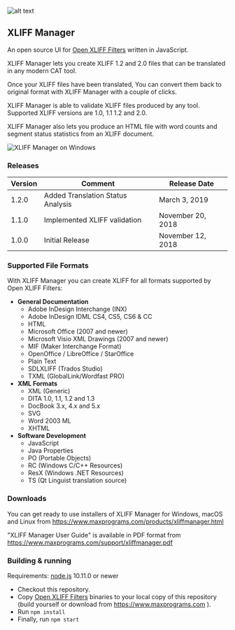 ![alt text](https://maxprograms.com/images/openxliff_s.png "Open Xliff Filters")

## XLIFF Manager

An open source UI for 
[Open XLIFF Filters](https://github.com/rmraya/OpenXLIFF) written in JavaScript.

XLIFF Manager lets you create XLIFF 1.2 and 2.0 files that can be translated in any modern CAT tool.

Once your XLIFF files have been translated, You can convert them back to original format with XLIFF Manager with a couple of clicks.

XLIFF Manager is able to validate XLIFF files produced by any tool. Supported XLIFF versions are 1.0, 1.1 1.2 and 2.0.

XLIFF Manager also lets you produce an HTML file with word counts and segment status statistics from an XLIFF document.

![XLIFF Manager on Windows](https://www.maxprograms.com/images/XliffManager.png)
### Releases

Version | Comment | Release Date
--------|---------|-------------
1.2.0 | Added Translation Status Analysis | March 3, 2019
1.1.0 | Implemented XLIFF validation| November 20, 2018
1.0.0 | Initial Release | November 12, 2018

### Supported File Formats

With XLIFF Manager you can create XLIFF for all formats supported by Open XLIFF Filters:

- **General Documentation**
  - Adobe InDesign Interchange (INX)
  - Adobe InDesign IDML CS4, CS5, CS6 & CC
  - HTML
  - Microsoft Office (2007 and newer)
  - Microsoft Visio XML Drawings (2007 and newer)
  - MIF (Maker Interchange Format)
  - OpenOffice / LibreOffice / StarOffice
  - Plain Text
  - SDLXLIFF (Trados Studio)
  - TXML (GlobalLink/Wordfast PRO)   
- **XML Formats**
  - XML (Generic)
  - DITA 1.0, 1.1, 1.2 and 1.3
  - DocBook 3.x, 4.x and 5.x
  - SVG
  - Word 2003 ML
  - XHTML 
- **Software Development**
  - JavaScript
  - Java Properties
  - PO (Portable Objects)
  - RC (Windows C/C++ Resources)
  - ResX (Windows .NET Resources)
  - TS (Qt Linguist translation source)

### Downloads

You can get ready to use installers of XLIFF Manager for Windows, macOS and Linux from https://www.maxprograms.com/products/xliffmanager.html

"XLIFF Manager User Guide" is available in PDF format from https://www.maxprograms.com/support/xliffmanager.pdf 

### Building & running

Requirements: 
[node.js](https://nodejs.org) 10.11.0 or newer

- Checkout this repository.
- Copy [Open XLIFF Filters](https://github.com/rmraya/OpenXLIFF) binaries to your local copy of this repository (build yourself or download from https://www.maxprograms.com ).
- Run `npm install`
- Finally, run `npm start`



